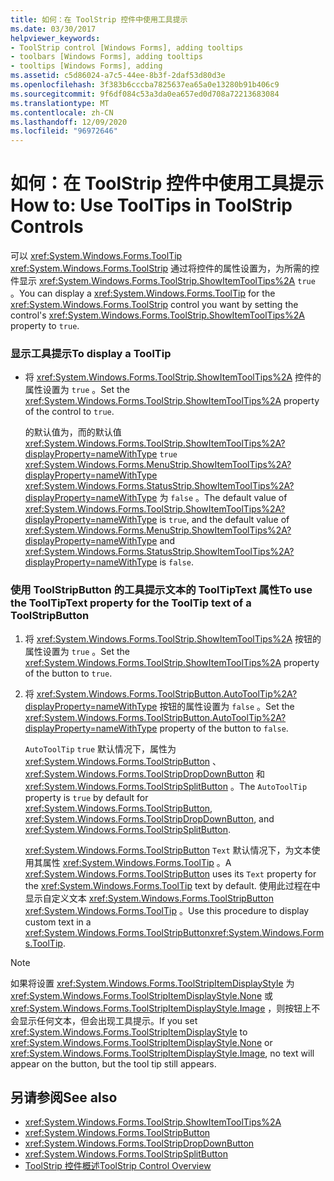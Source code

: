 ```yaml
---
title: 如何：在 ToolStrip 控件中使用工具提示
ms.date: 03/30/2017
helpviewer_keywords:
- ToolStrip control [Windows Forms], adding tooltips
- toolbars [Windows Forms], adding tooltips
- tooltips [Windows Forms], adding
ms.assetid: c5d86024-a7c5-44ee-8b3f-2daf53d80d3e
ms.openlocfilehash: 3f383b6cccba7825637ea65a0e13280b91b406c9
ms.sourcegitcommit: 9f6df084c53a3da0ea657ed0d708a72213683084
ms.translationtype: MT
ms.contentlocale: zh-CN
ms.lasthandoff: 12/09/2020
ms.locfileid: "96972646"
---
```

# <a name="how-to-use-tooltips-in-toolstrip-controls"></a><span data-ttu-id="3788d-102">如何：在 ToolStrip 控件中使用工具提示</span><span class="sxs-lookup"><span data-stu-id="3788d-102">How to: Use ToolTips in ToolStrip Controls</span></span>
<span data-ttu-id="3788d-103">可以 <xref:System.Windows.Forms.ToolTip> <xref:System.Windows.Forms.ToolStrip> 通过将控件的属性设置为，为所需的控件显示 <xref:System.Windows.Forms.ToolStrip.ShowItemToolTips%2A> `true` 。</span><span class="sxs-lookup"><span data-stu-id="3788d-103">You can display a <xref:System.Windows.Forms.ToolTip> for the <xref:System.Windows.Forms.ToolStrip> control you want by setting the control's <xref:System.Windows.Forms.ToolStrip.ShowItemToolTips%2A> property to `true`.</span></span>  
  
### <a name="to-display-a-tooltip"></a><span data-ttu-id="3788d-104">显示工具提示</span><span class="sxs-lookup"><span data-stu-id="3788d-104">To display a ToolTip</span></span>  
  
- <span data-ttu-id="3788d-105">将 <xref:System.Windows.Forms.ToolStrip.ShowItemToolTips%2A> 控件的属性设置为 `true` 。</span><span class="sxs-lookup"><span data-stu-id="3788d-105">Set the <xref:System.Windows.Forms.ToolStrip.ShowItemToolTips%2A> property of the control to `true`.</span></span>  
  
     <span data-ttu-id="3788d-106">的默认值为，而的默认值 <xref:System.Windows.Forms.ToolStrip.ShowItemToolTips%2A?displayProperty=nameWithType> `true` <xref:System.Windows.Forms.MenuStrip.ShowItemToolTips%2A?displayProperty=nameWithType> <xref:System.Windows.Forms.StatusStrip.ShowItemToolTips%2A?displayProperty=nameWithType> 为 `false` 。</span><span class="sxs-lookup"><span data-stu-id="3788d-106">The default value of <xref:System.Windows.Forms.ToolStrip.ShowItemToolTips%2A?displayProperty=nameWithType> is `true`, and the default value of <xref:System.Windows.Forms.MenuStrip.ShowItemToolTips%2A?displayProperty=nameWithType> and <xref:System.Windows.Forms.StatusStrip.ShowItemToolTips%2A?displayProperty=nameWithType> is `false`.</span></span>  
  
### <a name="to-use-the-tooltiptext-property-for-the-tooltip-text-of-a-toolstripbutton"></a><span data-ttu-id="3788d-107">使用 ToolStripButton 的工具提示文本的 ToolTipText 属性</span><span class="sxs-lookup"><span data-stu-id="3788d-107">To use the ToolTipText property for the ToolTip text of a ToolStripButton</span></span>  
  
1. <span data-ttu-id="3788d-108">将 <xref:System.Windows.Forms.ToolStrip.ShowItemToolTips%2A> 按钮的属性设置为 `true` 。</span><span class="sxs-lookup"><span data-stu-id="3788d-108">Set the <xref:System.Windows.Forms.ToolStrip.ShowItemToolTips%2A> property of the button to `true`.</span></span>  
  
2. <span data-ttu-id="3788d-109">将 <xref:System.Windows.Forms.ToolStripButton.AutoToolTip%2A?displayProperty=nameWithType> 按钮的属性设置为 `false` 。</span><span class="sxs-lookup"><span data-stu-id="3788d-109">Set the <xref:System.Windows.Forms.ToolStripButton.AutoToolTip%2A?displayProperty=nameWithType> property of the button to `false`.</span></span>  
  
     <span data-ttu-id="3788d-110">`AutoToolTip` `true` 默认情况下，属性为 <xref:System.Windows.Forms.ToolStripButton> 、 <xref:System.Windows.Forms.ToolStripDropDownButton> 和 <xref:System.Windows.Forms.ToolStripSplitButton> 。</span><span class="sxs-lookup"><span data-stu-id="3788d-110">The `AutoToolTip` property is `true` by default for <xref:System.Windows.Forms.ToolStripButton>, <xref:System.Windows.Forms.ToolStripDropDownButton>, and <xref:System.Windows.Forms.ToolStripSplitButton>.</span></span>  
  
     <span data-ttu-id="3788d-111"><xref:System.Windows.Forms.ToolStripButton> `Text` 默认情况下，为文本使用其属性 <xref:System.Windows.Forms.ToolTip> 。</span><span class="sxs-lookup"><span data-stu-id="3788d-111">A <xref:System.Windows.Forms.ToolStripButton> uses its `Text` property for the <xref:System.Windows.Forms.ToolTip> text by default.</span></span> <span data-ttu-id="3788d-112">使用此过程在中显示自定义文本 <xref:System.Windows.Forms.ToolStripButton> <xref:System.Windows.Forms.ToolTip> 。</span><span class="sxs-lookup"><span data-stu-id="3788d-112">Use this procedure to display custom text in a <xref:System.Windows.Forms.ToolStripButton><xref:System.Windows.Forms.ToolTip>.</span></span>  
  
> [!NOTE]
> <span data-ttu-id="3788d-113">如果将设置 <xref:System.Windows.Forms.ToolStripItemDisplayStyle> 为 <xref:System.Windows.Forms.ToolStripItemDisplayStyle.None> 或 <xref:System.Windows.Forms.ToolStripItemDisplayStyle.Image> ，则按钮上不会显示任何文本，但会出现工具提示。</span><span class="sxs-lookup"><span data-stu-id="3788d-113">If you set <xref:System.Windows.Forms.ToolStripItemDisplayStyle> to <xref:System.Windows.Forms.ToolStripItemDisplayStyle.None> or <xref:System.Windows.Forms.ToolStripItemDisplayStyle.Image>, no text will appear on the button, but the tool tip still appears.</span></span>  
  
## <a name="see-also"></a><span data-ttu-id="3788d-114">另请参阅</span><span class="sxs-lookup"><span data-stu-id="3788d-114">See also</span></span>

- <xref:System.Windows.Forms.ToolStrip.ShowItemToolTips%2A>
- <xref:System.Windows.Forms.ToolStripButton>
- <xref:System.Windows.Forms.ToolStripDropDownButton>
- <xref:System.Windows.Forms.ToolStripSplitButton>
- [<span data-ttu-id="3788d-115">ToolStrip 控件概述</span><span class="sxs-lookup"><span data-stu-id="3788d-115">ToolStrip Control Overview</span></span>](toolstrip-control-overview-windows-forms.md)
